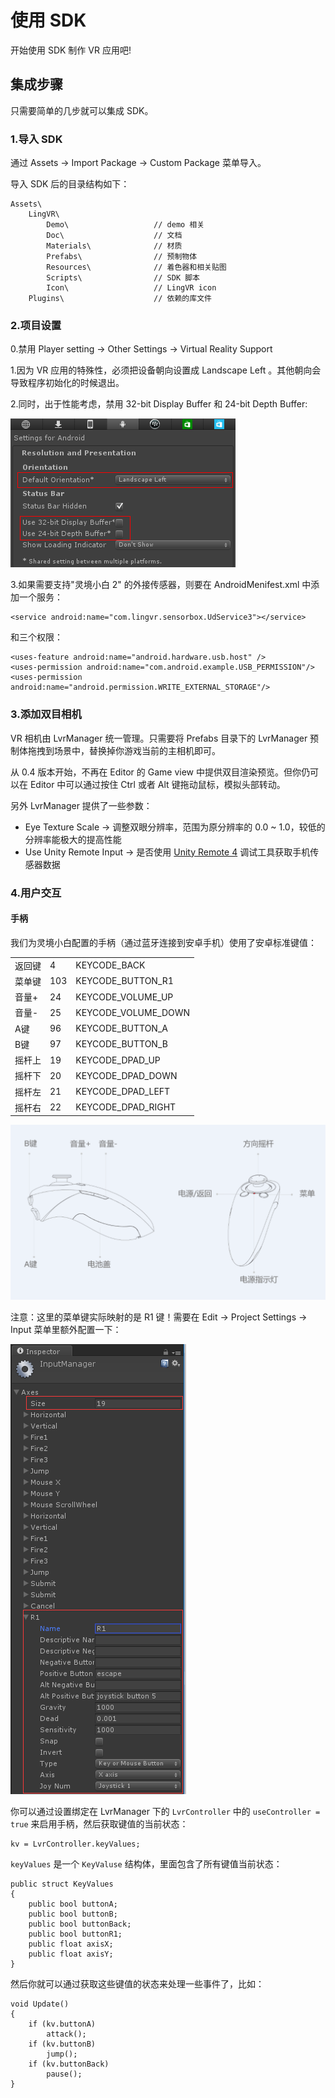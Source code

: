 # 使用 SDK
开始使用 SDK 制作 VR 应用吧!

## 集成步骤

只需要简单的几步就可以集成 SDK。

### 1.导入 SDK

通过 Assets -> Import Package -> Custom Package 菜单导入。
	
导入 SDK 后的目录结构如下：

	Assets\
		LingVR\
			Demo\					// demo 相关
			Doc\					// 文档
			Materials\				// 材质
			Prefabs\				// 预制物体
			Resources\				// 着色器和相关贴图
			Scripts\				// SDK 脚本
			Icon\					// LingVR icon
		Plugins\					// 依赖的库文件

### 2.项目设置

0.禁用 Player setting -> Other Settings -> Virtual Reality Support

1.因为 VR 应用的特殊性，必须把设备朝向设置成 Landscape Left 。其他朝向会导致程序初始化的时候退出。

2.同时，出于性能考虑，禁用 32-bit Display Buffer 和 24-bit Depth Buffer:

![项目设置](images/settings.png)

3.如果需要支持"灵境小白 2" 的外接传感器，则要在 AndroidMenifest.xml 中添加一个服务：

	<service android:name="com.lingvr.sensorbox.UdService3"></service>
	
和三个权限：

	<uses-feature android:name="android.hardware.usb.host" />
	<uses-permission android:name="com.android.example.USB_PERMISSION"/>
	<uses-permission android:name="android.permission.WRITE_EXTERNAL_STORAGE"/>

### 3.添加双目相机

VR 相机由 LvrManager 统一管理。只需要将 Prefabs 目录下的 LvrManager 预制体拖拽到场景中，替换掉你游戏当前的主相机即可。

从 0.4 版本开始，不再在 Editor 的 Game view 中提供双目渲染预览。但你仍可以在 Editor 中可以通过按住 Ctrl 或者 Alt 键拖动鼠标，模拟头部转动。

另外 LvrManager 提供了一些参数：

* Eye Texture Scale -> 调整双眼分辨率，范围为原分辨率的 0.0 ~ 1.0，较低的分辨率能极大的提高性能
* Use Unity Remote Input -> 是否使用 [Unity Remote 4](http://docs.unity3d.com/Manual/UnityRemote4.html) 调试工具获取手机传感器数据

### 4.用户交互

#### 手柄

我们为灵境小白配置的手柄（通过蓝牙连接到安卓手机）使用了安卓标准键值：

|        |     |                      |
|--------|-----|----------------------|
| 返回键 | 4   | KEYCODE_BACK         |
| 菜单键 | 103 | KEYCODE_BUTTON_R1    |
| 音量+  | 24  | KEYCODE_VOLUME_UP    |
| 音量-  | 25  | KEYCODE_VOLUME_DOWN  |
| A键    | 96  | KEYCODE_BUTTON_A     |
| B键    | 97  | KEYCODE_BUTTON_B     |
| 摇杆上 | 19  | KEYCODE_DPAD_UP      |
| 摇杆下 | 20  | KEYCODE_DPAD_DOWN    |
| 摇杆左 | 21  | KEYCODE_DPAD_LEFT    |
| 摇杆右 | 22  | KEYCODE_DPAD_RIGHT   |


![joystick](images/joystick.png)

注意：这里的菜单键实际映射的是 R1 键！需要在 Edit -> Project Settings -> Input 菜单里额外配置一下：

![joystick](images/r1button.png)

你可以通过设置绑定在 LvrManager 下的 `LvrController` 中的 `useController = true` 来启用手柄，然后获取键值的当前状态：

	kv = LvrController.keyValues;
	
`keyValues` 是一个 `KeyValuse` 结构体，里面包含了所有键值当前状态：

	public struct KeyValues
	{
		public bool buttonA;
		public bool buttonB;
		public bool buttonBack;
		public bool buttonR1;
		public float axisX;
		public float axisY;
	}
		
然后你就可以通过获取这些键值的状态来处理一些事件了，比如：

	void Update()
	{
		if (kv.buttonA)
			attack();
		if (kv.buttonB)
			jump();
		if (kv.buttonBack)
			pause();
	}